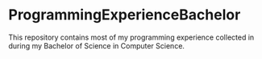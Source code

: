 # ProgrammingExperienceBachelor
This repository contains most of my programming experience collected in during my Bachelor of Science in Computer Science.
